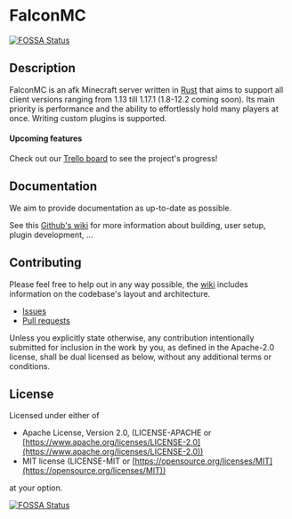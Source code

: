 # FalconMC
[![FOSSA Status](https://app.fossa.com/api/projects/git%2Bgithub.com%2FGrizzlT%2FFalconMC.svg?type=shield)](https://app.fossa.com/projects/git%2Bgithub.com%2FGrizzlT%2FFalconMC?ref=badge_shield)


## Description
FalconMC is an afk Minecraft server written in [Rust](https://rust-lang.org/) that aims to support all client versions ranging from 1.13 till 1.17.1 (1.8-12.2 coming soon). Its main priority is performance and the ability to effortlessly hold many players at once. Writing custom plugins is supported.

#### Upcoming features
Check out our [Trello board](https://trello.com/b/0vSzpAUA/falcon-mc) to see the project's progress!


## Documentation
We aim to provide documentation as up-to-date as possible.

See this [Github's wiki](https://github.com/GrizzlT/FalconMC/wiki) for more information about building, user setup, plugin development, ...

## Contributing
Please feel free to help out in any way possible, the [wiki](https://github.com/GrizzlT/FalconMC/wiki) includes information on the codebase's layout and architecture.

- [Issues](https://github.com/GrizzlT/FalconMC/issues)
- [Pull requests](https://github.com/GrizzlT/FalconMC/pulls)

Unless you explicitly state otherwise, any contribution intentionally submitted for inclusion in the work by you, as defined in the Apache-2.0 license, shall be dual licensed as below, without any additional terms or conditions.

## License
Licensed under either of

-   Apache License, Version 2.0, (LICENSE-APACHE or  [https://www.apache.org/licenses/LICENSE-2.0](https://www.apache.org/licenses/LICENSE-2.0))
-   MIT license (LICENSE-MIT or  [https://opensource.org/licenses/MIT](https://opensource.org/licenses/MIT))

at your option.


[![FOSSA Status](https://app.fossa.com/api/projects/git%2Bgithub.com%2FGrizzlT%2FFalconMC.svg?type=large)](https://app.fossa.com/projects/git%2Bgithub.com%2FGrizzlT%2FFalconMC?ref=badge_large)
